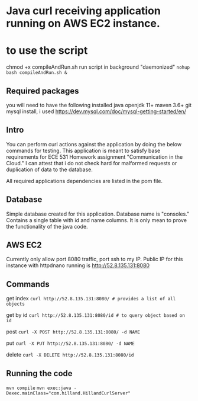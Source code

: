 # Java curl receiving application running on AWS EC2 instance.

# to use the script
chmod +x compileAndRun.sh
run script in background "daemonized"
`nohup bash compileAndRun.sh &`

## Required packages
you will need to have the following installed
java openjdk 11+
maven 3.6+
git
mysql install, i used https://dev.mysql.com/doc/mysql-getting-started/en/

## Intro
You can perform curl actions against the application by doing the below commands for testing.
This application is meant to satisfy base requirements for ECE 531 Homework assignment "Communication in the Cloud." I can attest that i do not check hard for malformed requests or duplication of data to the database. 

All required applications dependencies are listed in the pom file.

## Database
Simple database created for this application. Database name is "consoles." Contains a single table with id and name columns. It is only mean to prove the functionality of the java code.

## AWS EC2
Currently only allow port 8080 traffic, port ssh to my IP. 
Public IP for this instance with httpdnano running is
http://52.8.135.131:8080

## Commands
get index
`curl http://52.8.135.131:8080/ # provides a list of all objects`

get by id
`curl http://52.8.135.131:8080/id # to query object based on id`

post
`curl -X POST http://52.8.135.131:8080/ -d NAME`

put
`curl -X PUT http://52.8.135.131:8080/ -d NAME`

delete
`curl -X DELETE http://52.8.135.131:8080/id`


## Running the code
`mvn compile`
`mvn exec:java -Dexec.mainClass="com.hilland.HillandCurlServer"`
